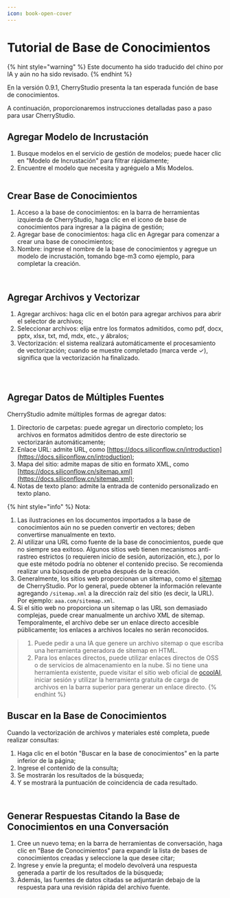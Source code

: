 ```yaml
---
icon: book-open-cover
---
```

# Tutorial de Base de Conocimientos


{% hint style="warning" %}
Este documento ha sido traducido del chino por IA y aún no ha sido revisado.
{% endhint %}




En la versión 0.9.1, CherryStudio presenta la tan esperada función de base de conocimientos.

A continuación, proporcionaremos instrucciones detalladas paso a paso para usar CherryStudio.

## Agregar Modelo de Incrustación

1. Busque modelos en el servicio de gestión de modelos; puede hacer clic en "Modelo de Incrustación" para filtrar rápidamente;
2. Encuentre el modelo que necesita y agréguelo a Mis Modelos.

<figure><img src="../.gitbook/assets/image.webp" alt=""><figcaption></figcaption></figure>

## Crear Base de Conocimientos

1. Acceso a la base de conocimientos: en la barra de herramientas izquierda de CherryStudio, haga clic en el icono de base de conocimientos para ingresar a la página de gestión;
2. Agregar base de conocimientos: haga clic en Agregar para comenzar a crear una base de conocimientos;
3. Nombre: ingrese el nombre de la base de conocimientos y agregue un modelo de incrustación, tomando bge-m3 como ejemplo, para completar la creación.

<figure><img src="../.gitbook/assets/image-1 (1).webp" alt=""><figcaption></figcaption></figure>

<figure><img src="../.gitbook/assets/image-2 (1).webp" alt=""><figcaption></figcaption></figure>

## Agregar Archivos y Vectorizar

1. Agregar archivos: haga clic en el botón para agregar archivos para abrir el selector de archivos;
2. Seleccionar archivos: elija entre los formatos admitidos, como pdf, docx, pptx, xlsx, txt, md, mdx, etc., y ábralos;
3. Vectorización: el sistema realizará automáticamente el procesamiento de vectorización; cuando se muestre completado (marca verde ✓), significa que la vectorización ha finalizado.

<figure><img src="../.gitbook/assets/image-3.webp" alt=""><figcaption></figcaption></figure>

<figure><img src="../.gitbook/assets/image-4.webp" alt=""><figcaption></figcaption></figure>

<figure><img src="../.gitbook/assets/image-5.webp" alt=""><figcaption></figcaption></figure>

## Agregar Datos de Múltiples Fuentes

CherryStudio admite múltiples formas de agregar datos:

1. Directorio de carpetas: puede agregar un directorio completo; los archivos en formatos admitidos dentro de este directorio se vectorizarán automáticamente;
2. Enlace URL: admite URL, como [https://docs.siliconflow.cn/introduction](https://docs.siliconflow.cn/introduction);
3. Mapa del sitio: admite mapas de sitio en formato XML, como [https://docs.siliconflow.cn/sitemap.xml](https://docs.siliconflow.cn/sitemap.xml);
4. Notas de texto plano: admite la entrada de contenido personalizado en texto plano.

{% hint style="info" %}
Nota:

1. Las ilustraciones en los documentos importados a la base de conocimientos aún no se pueden convertir en vectores; deben convertirse manualmente en texto.
2. Al utilizar una URL como fuente de la base de conocimientos, puede que no siempre sea exitoso. Algunos sitios web tienen mecanismos anti-rastreo estrictos (o requieren inicio de sesión, autorización, etc.), por lo que este método podría no obtener el contenido preciso. Se recomienda realizar una búsqueda de prueba después de la creación.
3. Generalmente, los sitios web proporcionan un sitemap, como el [sitemap](https://docs.cherry-ai.com/sitemap-pages.xml) de CherryStudio. Por lo general, puede obtener la información relevante agregando `/sitemap.xml` a la dirección raíz del sitio (es decir, la URL). Por ejemplo: `aaa.com/sitemap.xml`.
4. Si el sitio web no proporciona un sitemap o las URL son demasiado complejas, puede crear manualmente un archivo XML de sitemap. Temporalmente, el archivo debe ser un enlace directo accesible públicamente; los enlaces a archivos locales no serán reconocidos.

> 1) Puede pedir a una IA que genere un archivo sitemap o que escriba una herramienta generadora de sitemap en HTML.
> 2) Para los enlaces directos, puede utilizar enlaces directos de OSS o de servicios de almacenamiento en la nube. Si no tiene una herramienta existente, puede visitar el sitio web oficial de [ocoolAI](https://one.ocoolai.com/login), iniciar sesión y utilizar la herramienta gratuita de carga de archivos en la barra superior para generar un enlace directo.
{% endhint %}

## Buscar en la Base de Conocimientos

Cuando la vectorización de archivos y materiales esté completa, puede realizar consultas:

1. Haga clic en el botón "Buscar en la base de conocimientos" en la parte inferior de la página;
2. Ingrese el contenido de la consulta;
3. Se mostrarán los resultados de la búsqueda;
4. Y se mostrará la puntuación de coincidencia de cada resultado.

<figure><img src="../.gitbook/assets/image-7.webp" alt=""><figcaption></figcaption></figure>

<figure><img src="../.gitbook/assets/image-8.webp" alt=""><figcaption></figcaption></figure>

## Generar Respuestas Citando la Base de Conocimientos en una Conversación

1. Cree un nuevo tema; en la barra de herramientas de conversación, haga clic en "Base de Conocimientos" para expandir la lista de bases de conocimientos creadas y seleccione la que desee citar;
2. Ingrese y envíe la pregunta; el modelo devolverá una respuesta generada a partir de los resultados de la búsqueda;
3. Además, las fuentes de datos citadas se adjuntarán debajo de la respuesta para una revisión rápida del archivo fuente.

<figure><img src="../.gitbook/assets/image-9.webp" alt=""><figcaption></figcaption></figure>

<figure><img src="../.gitbook/assets/image-10.webp" alt=""><figcaption></figcaption></figure>